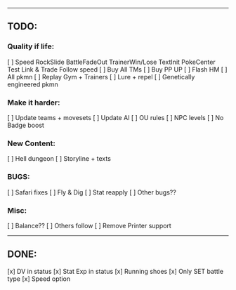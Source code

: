 --------------------------------------------------------------------------------

## TODO:

### Quality if life:
[ ] Speed
        RockSlide
        BattleFadeOut
        TrainerWin/Lose
        TextInit
        PokeCenter
        Test Link & Trade
        Follow speed
[ ] Buy All TMs
[ ] Buy PP UP
[ ] Flash HM
[ ] All pkmn
[ ] Replay Gym + Trainers
[ ] Lure + repel
[ ] Genetically engineered pkmn

### Make it harder:
[ ] Update teams + movesets
[ ] Update AI
[ ] OU rules
[ ] NPC levels
[ ] No Badge boost

### New Content:
[ ] Hell dungeon
[ ] Storyline + texts

### BUGS:
[ ] Safari fixes
[ ] Fly & Dig
[ ] Stat reapply
[ ] Other bugs??

### Misc:
[ ] Balance??
[ ] Others follow
[ ] Remove Printer support

--------------------------------------------------------------------------------

## DONE:

[x] DV in status
[x] Stat Exp in status
[x] Running shoes
[x] Only SET battle type
[x] Speed option